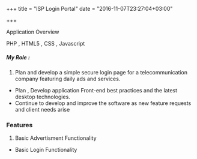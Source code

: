 +++
title = "ISP Login Portal"
date = "2016-11-07T23:27:04+03:00"

+++

Application Overview

PHP , HTML5  , CSS , Javascript

##### My Role :

1. Plan and develop a simple secure login page for a telecommunication company featuring daily ads and services.
* Plan , Develop application Front-end best practices and the latest desktop technologies.
* Continue to develop and improve the software as new feature requests and client needs arise

### Features
1. Basic Advertisment Functionality
* Basic Login Functionality
